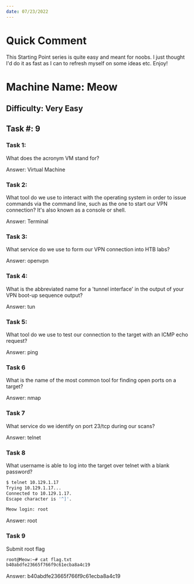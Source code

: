 ```yaml
---
date: 07/23/2022
---
```

# Quick Comment
This Starting Point series is quite easy and meant for noobs. I just thought I'd do it as fast as I can to refresh myself on some ideas etc. Enjoy!


# Machine Name: Meow

## Difficulty: Very Easy
## Task #: 9
### Task 1:
 What does the acronym VM stand for?

 Answer: Virtual Machine

### Task 2:
 What tool do we use to interact with the operating system in order to issue commands via the command line, such as the one to start our VPN connection? It's also known as a console or shell.

 Answer: Terminal

### Task 3:
 What service do we use to form our VPN connection into HTB labs?


 Answer: openvpn

### Task 4:
 What is the abbreviated name for a 'tunnel interface' in the output of your VPN boot-up sequence output?

 Answer: tun

### Task 5: 
 What tool do we use to test our connection to the target with an ICMP echo request?

 Answer: ping

### Task 6
 What is the name of the most common tool for finding open ports on a target?

 Answer: nmap

### Task 7 
 What service do we identify on port 23/tcp during our scans?

 Answer: telnet

### Task 8
 What username is able to log into the target over telnet with a blank password?

```bash
$ telnet 10.129.1.17                                                                                              
Trying 10.129.1.17...
Connected to 10.129.1.17.
Escape character is '^]'.

Meow login: root
```

 Answer: root

### Task 9
 Submit root flag
```bash
root@Meow:~# cat flag.txt 
b40abdfe23665f766f9c61ecba8a4c19
```

 Answer: b40abdfe23665f766f9c61ecba8a4c19


